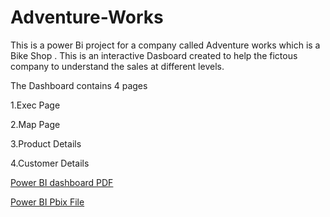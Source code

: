 # Adventure-Works
This is a power Bi project for a company called Adventure  works which is a Bike Shop . 
This is an interactive Dasboard created to help the fictous company to understand the sales at different levels.

The Dashboard contains 4 pages 

1.Exec Page 

2.Map Page

3.Product Details 

4.Customer Details 

[Power BI dashboard PDF](https://github.com/Pearl2307/Adventure-Works/blob/main/AdventureWorks%20Report.pdf)

[Power BI Pbix File](https://github.com/Pearl2307/Adventure-Works/blob/main/AdventureWorks%20Report.pbix)
